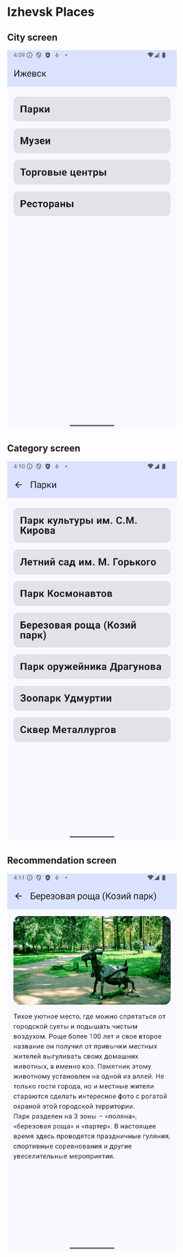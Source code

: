 # Izhevsk Places

## City screen

![City screen](./docs/img/city-screen.png)

## Category screen

![Category screen](./docs/img/category-screen.png)

## Recommendation screen

![Recommendation screen](./docs/img/recommendation-screen.png)


